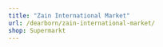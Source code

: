 ```yaml
---
title: "Zain International Market"
url: /dearborn/zain-international-market/
shop: Supermarkt
---
```

